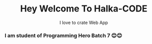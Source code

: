 <h1 align="center">Hey Welcome To Halka-CODE</h1>
<p align="center">I love to crate Web App</p>

### I am student of Programming Hero Batch 7 😊😊 


